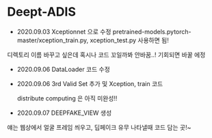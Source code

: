 # Deept-ADIS

- 2020.09.03 Xceptionnet 으로 수정
pretrained-models.pytorch-master/xception_train.py, xception_test.py 사용하면 됨!

디렉토리 이름 바꾸고 싶은데 혹시나 코드 꼬일까봐 안바꿈..! 기회되면 바꿀 에정

- 2020.09.06 DataLoader 코드 수정

- 2020.09.06 3rd Valid Set 추가 및 Xception, train 코드 

  distribute computing 은 아직 미완성!!

- 2020.09.07 DEEPFAKE_VIEW 생성

얘는 웹상에서 얼굴 프레임 씌우고, 딥페이크 유무 나타낼때 코드 담는 곳!~
